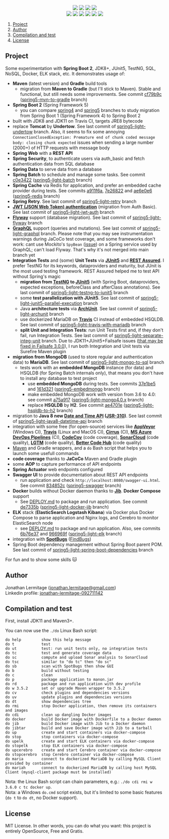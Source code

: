 <p align="center">
    <a href="https://ci.appveyor.com/project/jonathanlermitage/manon"><img src="https://ci.appveyor.com/api/projects/status/3tfcq04yte3ff1iq?svg=true"/></a>
    <a href="https://travis-ci.org/jonathanlermitage/manon"><img src="https://travis-ci.org/jonathanlermitage/manon.svg?branch=spring5-light"/></a>
    <a href="http://cirrus-ci.com/github/jonathanlermitage/manon/spring5-light"><img src="https://api.cirrus-ci.com/github/jonathanlermitage/manon.svg?branch=spring5-light"/></a>
    <a href="https://github.com/jonathanlermitage/manon/blob/master/LICENSE.txt"><img src="https://img.shields.io/github/license/jonathanlermitage/manon.svg"/></a>
    <br/>
    <a href="https://dev.azure.com/jonathanlermitage/manon/_build?definitionId=1&view=buildsHistory"><img src="https://dev.azure.com/jonathanlermitage/manon/_apis/build/status/jonathanlermitage.manon?branchName=spring5-light"/></a>
    <a href="https://sonarcloud.io/dashboard?id=nanon%3Amanon-light"><img src="https://sonarcloud.io/api/project_badges/measure?project=nanon%3Amanon-light&metric=alert_status"/></a>
    <a href="https://codecov.io/gh/jonathanlermitage/manon/branch/spring5-light"><img src="https://codecov.io/gh/jonathanlermitage/manon/branch/spring5-light/graph/badge.svg"/></a>
    <a href="https://lgtm.com/projects/g/jonathanlermitage/manon/alerts/"><img src="https://img.shields.io/lgtm/alerts/g/jonathanlermitage/manon.svg?logo=lgtm&logoWidth=18"/></a>
    <a href="https://lgtm.com/projects/g/jonathanlermitage/manon/context:java"><img src="https://img.shields.io/lgtm/grade/java/g/jonathanlermitage/manon.svg?logo=lgtm&logoWidth=18"/></a>
    <a href="https://bettercodehub.com/results/jonathanlermitage/manon"><img src="https://bettercodehub.com/edge/badge/jonathanlermitage/manon?branch=spring5-light"></a>
</p>

1. [Project](https://github.com/jonathanlermitage/manon#project)  
2. [Author](https://github.com/jonathanlermitage/manon#author)
3. [Compilation and test](https://github.com/jonathanlermitage/manon#compilation-and-test)
4. [License](https://github.com/jonathanlermitage/manon#license)

## Project

Some experimentation with **Spring Boot 2**, JDK8+, JUnit5, TestNG, SQL, NoSQL, Docker, ELK stack, etc. It demonstrates usage of:

* **Maven** (latest version) and **Gradle** build tools
  * migration from **Maven to Gradle** (but I'll stick to Maven). Stable and functional, but still needs some improvements. See commit [cf79b9c](https://github.com/jonathanlermitage/manon/commit/cf79b9c1f0a7eee7ffcd8a1fd0b1e05e11f1de75) ([spring5-mvn-to-gradle](https://github.com/jonathanlermitage/manon/tree/spring5-mvn-to-gradle) branch)
* **Spring Boot 2** (Spring Framework 5)
  * you can compare [spring4](https://github.com/jonathanlermitage/manon/tree/spring4) and [spring5](https://github.com/jonathanlermitage/manon/tree/spring5) branches to study migration from Spring Boot 1 (Spring Framework 4) to Spring Boot 2
* built with JDK8 and JDK11 on Travis CI, targets JRE8 bytecode
* replace **Tomcat** by **Undertow**. See last commit of [spring5-light-undertow](https://github.com/jonathanlermitage/manon/tree/spring5-light-undertow) branch. Also, it seems to fix some annoying `ConnectionClosedException: Premature end of chunk coded message body: closing chunk expected` issues when sending a large number (2000+) of HTTP requests with message body
* **Spring Web** with a **REST API**
* **Spring Security**, to authenticate users via auth_basic and fetch authentication data from SQL database 
* **Spring Data** to serve data from a database
* **Spring Batch** to schedule and manage some tasks. See commit [c0e3422](https://github.com/jonathanlermitage/manon/commit/c0e3422fcce5522c3320dd1a2eed65950e321621) ([spring5-light-batch](https://github.com/jonathanlermitage/manon/tree/spring5-light-batch) branch)
* **Spring Cache** via Redis for application, and prefer an embedded cache provider during tests. See commits [a911f6a](https://github.com/jonathanlermitage/manon/commit/a911f6a08ce67b3b302f4ea3d17a73e8a0dcd6e6), [7e26822](https://github.com/jonathanlermitage/manon/commit/7e268222a745e5bbb88129d99b91379bafac7f58) and [ae6e0e6](https://github.com/jonathanlermitage/manon/commit/ae6e0e69ac37dbe44b51f449600943e09b9b149b) ([spring5-redis](https://github.com/jonathanlermitage/manon/tree/spring5-redis) branch)
* **Spring Retry**. See last commit of [spring5-light-retry](https://github.com/jonathanlermitage/manon/tree/spring5-light-retry) branch
* **[JWT (JSON Web Token) authentication](https://jwt.io/)** (migration from Auth Basic). See last commit of [spring5-light-jwt-auth](https://github.com/jonathanlermitage/manon/tree/spring5-light-jwt-auth) branch
* **[Flyway](https://flywaydb.org/)** support (database migration). See last commit of [spring5-light-flyway](https://github.com/jonathanlermitage/manon/tree/spring5-light-flyway) branch
* **[GraphQL](https://www.graphql-java.com)** support (queries and mutations). See last commit of [spring5-light-graphql](https://github.com/jonathanlermitage/manon/tree/spring5-light-graphql) branch. Please note that you may see instrumentation warnings during JaCoCo test coverage, and some frameworks don't work: cant use Mockito's `SpyBean` ([issue](https://github.com/graphql-java-kickstart/graphql-java-servlet/issues/161)) on a Spring service used by GraphQL; can't load Flyway. That's why it's not merged into main branch yet
* **Integration Tests** and (some) **Unit Tests** via **[JUnit5](https://junit.org/junit5/)** and **[REST Assured](http://rest-assured.io)**. I prefer TestNG for its keywords, dataproviders and maturity, but JUnit is the most used testing framework. REST Assured helped me to test API without Spring's magic
  * **migration from [TestNG](https://testng.org) to [JUnit5](https://junit.org/junit5/)** (with Spring Boot, dataproviders, expected exceptions, beforeClass and afterClass annotations). See last commit of [spring5-light-testng-to-junit5](https://github.com/jonathanlermitage/manon/tree/spring5-light-testng-to-junit5) branch
  * some **test parallelization with JUnit5**. See last commit of [spring5-light-junit5-parallel-execution](https://github.com/jonathanlermitage/manon/tree/spring5-light-junit5-parallel-execution) branch
  * Java **architecture tests** via [**ArchUnit**](https://github.com/TNG/ArchUnit). See last commit of [spring5-light-archunit](https://github.com/jonathanlermitage/manon/tree/spring5-light-archunit) branch
  * use dockerized MariaDB on **[Travis](https://travis-ci.org/jonathanlermitage/manon)** CI instead of embedded HSQLDB. See last commit of [spring5-light-travis-with-mariadb](https://github.com/jonathanlermitage/manon/tree/spring5-light-travis-with-mariadb) branch
  * **split Unit and Integration Tests**: run Unit Tests first and, if they don't fail, run Integration Tests. See last commit of [spring5-light-separate-integ-unit](https://github.com/jonathanlermitage/manon/tree/spring5-light-separate-integ-unit) branch. Due to JDK11+JUnit5+Failsafe issues ([that may be fixed in Failsafe 3.0.0](https://maven.apache.org/surefire/maven-failsafe-plugin/)), I run both Integration and Unit tests via Surefire Maven plugin
* **migration from MongoDB** (used to store regular and authentication data) to **MariaDB**. See last commit of [spring5-light-mongo-to-sql](https://github.com/jonathanlermitage/manon/tree/spring5-light-mongo-to-sql) branch
  * tests work with an **embedded MongoDB** instance (for data) and HSQLDB (for Spring Batch internals only), that means you don't have to install any database to test project
    * use **embedded MongoDB** during tests. See commits [37e1be5](https://github.com/jonathanlermitage/manon/commit/37e1be5f01c3ffa6ecf4d9c3e558b4ffb297227f) and [161d321](https://github.com/jonathanlermitage/manon/commit/161d3214ab72e76a2f041bbe8914077137513fb7) ([spring5-embedmongo](https://github.com/jonathanlermitage/manon/tree/spring5-embedmongo) branch)
    * make embedded MongoDB work with version from 3.6 to 4.0: see commit [a75a917](https://github.com/jonathanlermitage/manon/commit/a75a9178211233c24a6ac7001559fdfdf3413cd2) ([spring5-light-mongo4.0.x](https://github.com/jonathanlermitage/manon/tree/spring5-light-mongo4.0.x) branch)
    * replace **HSQLDB** by **H2**. See commit [ae4701e](https://github.com/jonathanlermitage/manon/commit/ae4701e6b0ed490aed32c5b07c84c5b52711188b) ([spring5-light-hsqldb-to-h2](https://github.com/jonathanlermitage/manon/tree/spring5-light-hsqldb-to-h2) branch)
* migration to **Java 8 new [Date and Time API](https://www.oracle.com/technetwork/articles/java/jf14-date-time-2125367.html) ([JSR-310](https://jcp.org/en/jsr/detail?id=310))**. See last commit of [spring5-light-java8-datetime-api](https://github.com/jonathanlermitage/manon/tree/spring5-light-java8-datetime-api) branch
* integration with some free (for open-source) services like **[AppVeyor](https://ci.appveyor.com/project/jonathanlermitage/manon)** (Windows CI), **[Travis](https://travis-ci.org/jonathanlermitage/manon)** (Linux and MacOS CI), **[Cirrus](https://cirrus-ci.com)** (CI), **[MS Azure DevOps Pipelines](https://dev.azure.com)** (CI), **[CodeCov](https://codecov.io/gh/jonathanlermitage/manon)** (code coverage), **[SonarCloud](https://sonarcloud.io/dashboard?id=nanon:manon)** (code quality), **[LGTM](https://lgtm.com/)** (code quality), **[Better Code Hub](https://bettercodehub.com)** (code quality)  
* [Maven](https://github.com/takari/maven-wrapper) and Gradle wrappers, and a `do` Bash script that helps you to launch some usefull commands
* **code coverage** thanks to **JaCoCo** Maven and Gradle plugin
* some **AOP** to capture performance of API endpoints
* **Spring Actuator** web endpoints configured
* **Swagger UI** to provide documentation about REST API endpoints
  * run application and check `http://localhost:8080/swagger-ui.html`. See commit [834852c](https://github.com/jonathanlermitage/manon/commit/834852cd5ce8bbb869a189aecdd90097c9168152) ([spring5-swagger](https://github.com/jonathanlermitage/manon/tree/spring5-swagger) branch)
* **Docker** builds without Docker daemon thanks to **[Jib](https://github.com/GoogleContainerTools/jib)**. **Docker Compose** support
  * See [DEPLOY.md](DEPLOY.md) to package and run application. See commit [de7335b](https://github.com/jonathanlermitage/manon/commit/de7335b2be850ca6a7b683bdbe2b86adc990b594) ([spring5-light-docker-jib](https://github.com/jonathanlermitage/manon/tree/spring5-light-docker-jib) branch)
* **ELK** stack (**ElasticSearch Logstash Kibana**) via Docker plus Docker Compose to parse application and Nginx logs, and Cerebro to monitor ElasticSearch node
  * see [DEPLOY.md](DEPLOY.md) to package and run application. Also, see commits [6b76e37](https://github.com/jonathanlermitage/manon/commit/6b76e376566fd34b4b3521dc6c60eaf7c30c1c22) and [966969f](https://github.com/jonathanlermitage/manon/commit/966969fc16277be3ec8605592f5ed7ae90ba7024) ([spring5-light-elk](https://github.com/jonathanlermitage/manon/tree/spring5-light-elk) branch)
* integration with **[SpotBugs](https://github.com/find-sec-bugs/find-sec-bugs/wiki/Maven-configuration)** ([FindBugs](http://findbugs.sourceforge.net))
* Spring Boot dependency management without Spring Boot parent POM. See last commit of [spring5-light-spring-boot-dependencies](https://github.com/jonathanlermitage/manon/tree/spring5-light-spring-boot-dependencies) branch

For fun and to show some skills :cat:

## Author

Jonathan Lermitage (<jonathan.lermitage@gmail.com>)  
Linkedin profile: [jonathan-lermitage-092711142](https://www.linkedin.com/in/jonathan-lermitage-092711142/)

## Compilation and test

First, install JDK11 and Maven3+.
  
You can now use the `./do` Linux Bash script:  
```
do help         show this help message
do t            test
do ut           test: run unit tests only, no integration tests
do tc           test and generate coverage data
do sc           compute and upload Sonar analysis to SonarCloud
do tsc          similar to "do tc" then "do sc"
do sb           scan with SpotBugs then show GUI
do b            build without testing
do c            clean
do p            package application to manon.jar
do rd           package and run application with dev profile 
do w 3.5.2      set or upgrade Maven wrapper to 3.5.2
do cv           check plugins and dependencies versions
do uv           update plugins and dependencies versions
do dt           show dependencies tree
do rmi          stop Docker application, then remove its containers and images
do cdi          clean up dangling Docker images
do docker       build Docker image with Dockerfile to a Docker daemon
do jib          build Docker image with Jib to a Docker daemon
do jibtar       build and save Docker image with Jib to a tarball
do up           create and start containers via docker-compose
do stop         stop containers via docker-compose
do upelk        create and start ELK containers via docker-compose
do stopelk      stop ELK containers via docker-compose
do upcerebro    create and start Cerebro container via docker-compose
do stopcerebro  stop Cerebro container via docker-compose
do maria        connect to dockerized MariaDB by calling MySQL Client provided by container
do mariah       connect to dockerized MariaDB by calling host MySQL Client (mysql-client package must be installed)
```

Nota: the Linux Bash script can chain parameters, e.g.: `./do cdi rmi w 3.6.0 c tc docker up`.  
Nota: a Windows `do.cmd` script exists, but it's limited to some basic features (`do t` to `do dt`, no Docker support).

## License

MIT License. In other words, you can do what you want: this project is entirely OpenSource, Free and Gratis.
